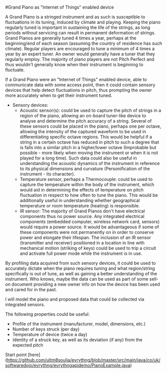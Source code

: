 #Grand Piano as "Internet of Things" enabled device

A Grand Piano is a stringed instrument and as such is susceptible to fluctuations in its tuning, induced by climate and playing.
Keeping the piano regularly tuned is important in sustaining the life of the strings, as long periods without servicing can result in permanent deformation of strings.
Grand Pianos are generally tuned 4 times a year, perhaps at the beginning/end of each season (assuming the country of residence has such climate).
Regular players are encouraged to tune a minimum of 4 times a year by an expert tuner.
An owner would generally have a tuner that they regularly employ. The majority of piano players are not Pitch Perfect and thus wouldn't generally know when their instrument is beginning to fluctuate.

If a Grand Piano were an "Internet of Things" enabled device, able to communicate data with some access point, then it could contain sensory devices that help detect fluctuations in pitch, thus prompting the owner more accurately when to get their instrument tuned.
* Sensory devices:
	* Acoustic sensor(s): could be used to capture the pitch of strings in a region of the piano, allowing an on-board tuner-like device to analyse and determine the pitch accuracy of a string. Several of these sensors could be placed in the piano, perhaps one per octave, allowing the intensity of the captured waveform to be used in differentiating specific octave regions. This would be helpful if a string in a certain octave has reduced in pitch to such a degree that is falls into a similar pitch in a higher/lower octave (Improbable but possible - more likely when moving the instrument or when it is not played for a long time). Such data could also be useful in understanding the acoustic dynamics of the instrument in reference to its physical dimensions and curvature (Personification of the instrument - its character).
	* Temperature sensor, perhaps a Thermocouple: could be used to capture the temperature within the body of the instrument, which would aid in determining the effects of temperature on pitch fluctuation in respect to how often to tune the piano. This would be additionally useful in understanding whether geographical temperature or room temperature (heating) is responsible.
	* IR sensor: The majority of Grand Pianos don't have electrical components thus no power source. Any integrated electrical components (embedded computer, wireless network card, sensors) would require a power source. It would be advantageous if some of these components were not permanently on in order to conserve power and elongate their lifespan. The inclusion of an IR sensor (transmitter and receiver) positioned in a location in line with mechanical motion (striking of keys) could be used to trip a circuit and activate full power mode while the instrument is in use.

By profiling data acquired from such sensory devices, it could be used to accurately dictate when the piano requires tuning and what region/string specifically is out of tune, as well as gaining a better understanding of the instrument. Who knows, maybe the data can be used as part of some sell-on document providing a new owner info on how the device has been used and cared for in the past.

I will model the piano and proposed data that could be collected via integrated sensors.

The following properties could be useful:
* Profile of the instrument (manufacturer, model, dimensions, etc.)
* Number of keys struck (per day)
* Temperature of device (twice a day)
* Identity of a struck key, as well as its deviation (if any) from the expected pitch


Start point [here] (https://github.com/ultm8soulja/evrythng/blob/master/src/main/java/co/uk/softwaredojo/evrythng/evrythngapidemo/PianoExample.java)
